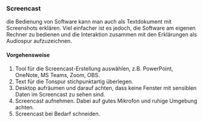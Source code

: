 ### Screencast

die Bedienung von Software kann man auch als Textdokument mit Screenshots erklären. Viel einfacher ist es jedoch, die Software am eigenen Rechner zu bedienen und die Interaktion zusammen mit den Erklärungen als Audiospur aufzuzeichnen.

#### Vorgehensweise

1. Tool für die Screencast-Erstellung auswählen, z.B. PowerPoint, OneNote, MS Teams, Zoom, OBS.
2. Text für die Tonspur stichpunktartig überlegen.
3. Desktop aufräumen und darauf achten, dass keine Fenster mit sensiblen Daten im Screencast zu sehen sind.
4. Screencast aufnehmen. Dabei auf gutes Mikrofon und ruhige Umgebung achten.
5. Screencast bei Bedarf schneiden.